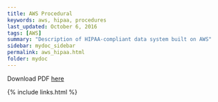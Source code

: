 ```yaml
---
title: AWS Procedural
keywords: aws, hipaa, procedures
last_updated: October 6, 2016
tags: [AWS]
summary: "Description of HIPAA-compliant data system built on AWS"
sidebar: mydoc_sidebar
permalink: aws_hipaa.html
folder: mydoc
---
```


Download PDF [here](/pdf/Doc42_HIPAA_on_AWS.pdf) 


{% include links.html %}
